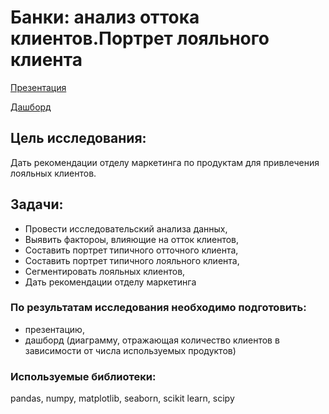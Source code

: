 # Банки: анализ оттока клиентов.Портрет лояльного клиента
[Презентация](https://disk.yandex.ru/i/V1kf63unO1pDGg)

[Дашборд](https://public.tableau.com/app/profile/maria.yukhnik/viz/finaldashboard_16842359842770/Dashboard2)

## Цель исследования:
Дать рекомендации отделу маркетинга по продуктам для привлечения лояльных клиентов.

## Задачи:
- Провести исследовательский анализа данных,
- Выявить фактороы, влияющие на отток клиентов,
- Составить портрет типичного отточного клиента,
- Составить портрет типичного лояльного клиента,
- Сегментировать лояльных клиентов,
- Дать рекомендации отделу маркетинга

### По результатам исследования необходимо подготовить:

- презентацию,
- дашборд (диаграмму, отражающая количество клиентов в зависимости от числа используемых продуктов)
  
### Используемые библиотеки:
pandas, numpy, matplotlib, seaborn, scikit learn, scipy
